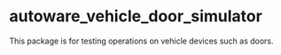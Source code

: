 # autoware_vehicle_door_simulator

This package is for testing operations on vehicle devices such as doors.

